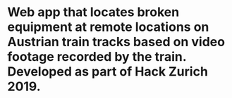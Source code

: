 # Web app that locates broken equipment at remote locations on Austrian train tracks based on video footage recorded by the train. Developed as part of Hack Zurich 2019.
